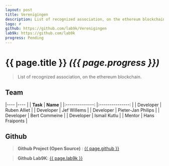 ```yaml
---
layout: post
title: Verenigingen
description: List of recognized association, on the ethereum blockchain.
logo: #
github: https://github.com/lab9k/Verenigingen
lab9k: https://github.com/lab9k
progress: Pending
---
```


# {{ page.title }} *({{ page.progress }})*

>List of recognized association, on the ethereum blockchain.

## Team

|----               |----           |
|    **Task**       |       **Name**        |
|:--------------:   |:---------------:  |
| Developer     |  Ruben Alliet   |
| Developer     | Jef Willems   |
| Developer     | Pieter-Jan Philips    |
| Developer     | Bert Commeine    |
| Developer     | Ismail Kutlu    |
| Mentor        | Hans Fraiponts    |

## Github

>**Github Project (Open Source)** : <a href="{{ page.github }}">{{ page.github }}</a>

>**Github Lab9K**: <a href="{{ page.lab9k }}">{{ page.lab9k }}</a>
